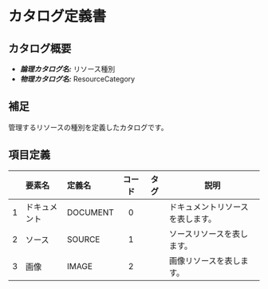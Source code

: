 # カタログ定義書

## カタログ概要

- **_論理カタログ名:_** リソース種別
- **_物理カタログ名:_** ResourceCategory

## 補足

管理するリソースの種別を定義したカタログです。

## 項目定義

|     | 要素名       | 定義名   | コード | タグ | 説明                             |
| :-: | :----------- | :------- | :----: | :--: | -------------------------------- |
|  1  | ドキュメント | DOCUMENT |   0    |      | ドキュメントリソースを表します。 |
|  2  | ソース       | SOURCE   |   1    |      | ソースリソースを表します。       |
|  3  | 画像         | IMAGE    |   2    |      | 画像リソースを表します。         |
